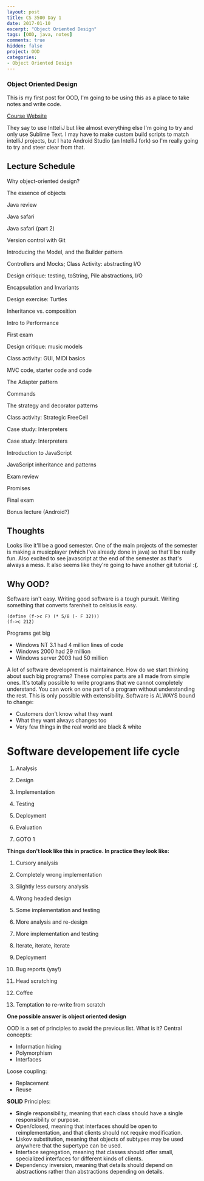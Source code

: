 ```yaml
---
layout: post
title: CS 3500 Day 1
date: 2017-01-10
excerpt: "Object Oriented Design"
tags: [OOD, java, notes]
comments: true
hidden: false
project: OOD
categories:
- Object Oriented Design
---
```


### Object Oriented Design

This is my first post for OOD, I'm going to be using this as a place to take notes and write code.

[Course Website](http://www.ccs.neu.edu/course/cs3500/)

They say to use IntteliJ but like almost everything else I'm going to try and only use Sublime Text. I may have to make custom build scripts to match intelliJ projects, but I hate Android Studio (an IntelliJ fork) so I'm really going to try and steer clear from that. 

## Lecture Schedule

 
Why object-oriented design?
 
The essence of objects
 
Java review
 
Java safari
 
Java safari (part 2)
 
Version control with Git
 
Introducing the Model, and the Builder pattern
 
Controllers and Mocks;
Class Activity: abstracting I/O
 
Design critique: testing, toString, Pile abstractions, I/O

Encapsulation and Invariants
 
Design exercise: Turtles
 
Inheritance vs. composition
 
Intro to Performance
 
First exam
 
Design critique: music models
 
Class activity: GUI, MIDI basics
 
MVC code, starter code and code
 
The Adapter pattern
 
Commands
 
The strategy and decorator patterns
 
Class activity: Strategic FreeCell
 
Case study: Interpreters
 
Case study: Interpreters
 
Introduction to JavaScript
 
JavaScript inheritance and patterns
 
Exam review
 
Promises
 
Final exam
 
Bonus lecture (Android?)

## Thoughts

Looks like it'll be a good semester. One of the main projects of the semester is making a musicplayer (which I've already done in java) so that'll be really fun. Also excited to see javascript at the end of the semester as that's always a mess. It also seems like they're going to have another git tutorial **:(**. 

## Why OOD?

Software isn't easy. Writing good software is a tough pursuit. Writing something that converts farenheit to celsius is easy.

~~~ racket
(define (f->c F) (* 5/8 (- F 32)))
(f->c 212)
~~~

Programs get big

* Windows NT 3.1 had 4 million lines of code
* Windows 2000 had 29 million 
* Windows server 2003 had 50 million

A lot of software development is maintainance. How do we start thinking about such big programs? These complex parts are all made from simple ones. It's totally possible to write programs that we cannot completely understand. You can work on one part of a program without understanding the rest. This is only possible with extensibility. Software is ALWAYS bound to change:

* Customers don't know what they want
* What they want always changes too
* Very few things in the real world are black & white

# Software developement life cycle

1) Analysis

2) Design

3) Implementation

4) Testing

5) Deployment

6) Evaluation

7) GOTO 1

**Things don't look like this in practice. In practice they look like:**

1) Cursory analysis

2) Completely wrong implementation

3) Slightly less cursory analysis

4) Wrong headed design

5) Some implementation and testing

6) More analysis and re-design

7) More implementation and testing

8) Iterate, iterate, iterate

9) Deployment

10) Bug reports (yay!)

11) Head scratching

12) Coffee

13) Temptation to re-write from scratch

__One possible answer is object oriented design__

OOD is a set of principles to avoid the previous list. What is it?
Central concepts:

* Information hiding
* Polymorphism
* Interfaces

Loose coupling:

* Replacement
* Reuse

**SOLID** Principles:

* **S**ingle responsibility, meaning that each class should have a single responsibility or purpose.
* **O**pen/closed, meaning that interfaces should be open to reimplementation, and that clients should not require modification.
* **L**iskov substitution, meaning that objects of subtypes may be used anywhere that the supertype can be used.
* **I**nterface segregation, meaning that classes should offer small, specialized interfaces for different kinds of clients.
* **D**ependency inversion, meaning that details should depend on abstractions rather than abstractions depending on details.











